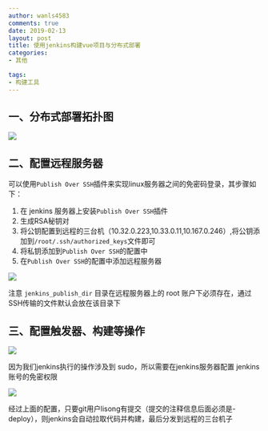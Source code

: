 ```yaml
---
author: wanls4583
comments: true
date: 2019-02-13
layout: post
title: 使用jenkins构建vue项目与分布式部署
categories:
- 其他

tags:
- 构建工具
---
```


## 一、分布式部署拓扑图

![](https://wanls4583.github.io/images/posts/构建工具/使用jenkins构建vue项目与分布式部署-1.png)

## 二、配置远程服务器

可以使用`Publish Over SSH`插件来实现linux服务器之间的免密码登录，其步骤如下：
1. 在 jenkins 服务器上安装`Publish Over SSH`插件
2. 生成RSA秘钥对
3. 将公钥配置到远程的三台机（10.32.0.223,10.33.0.11,10.167.0.246）,将公钥添加到`/root/.ssh/authorized_keys`文件即可
4. 将私钥添加到`Publish Over SSH`的配置中
5. 在`Publish Over SSH`的配置中添加远程服务器

![](https://wanls4583.github.io/images/posts/构建工具/使用jenkins构建vue项目与分布式部署-2.png)

注意 `jenkins_publish_dir` 目录在远程服务器上的 root 账户下必须存在，通过SSH传输的文件默认会放在该目录下

## 三、配置触发器、构建等操作

![](https://wanls4583.github.io/images/posts/构建工具/使用jenkins构建vue项目与分布式部署-3.png)

因为我们jenkins执行的操作涉及到 sudo，所以需要在jenkins服务器配置 jenkins 账号的免密权限

![](https://wanls4583.github.io/images/posts/构建工具/使用jenkins构建vue项目与分布式部署-4.png)

经过上面的配置，只要git用户lisong有提交（提交的注释信息后面必须是-deploy），则jenkins会自动拉取代码并构建，最后分发到远程的三台机子